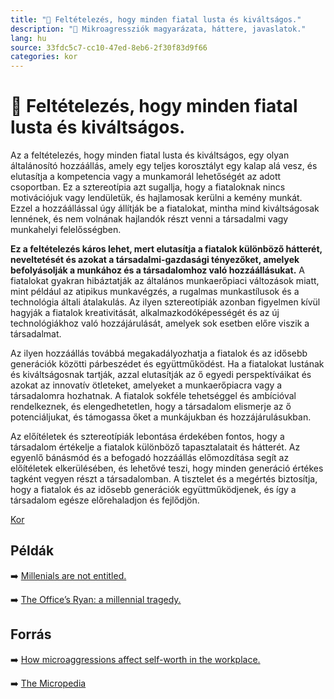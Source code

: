 ```yaml
---
title: "🚫 Feltételezés, hogy minden fiatal lusta és kiváltságos."
description: "🚫 Mikroagressziók magyarázata, háttere, javaslatok."
lang: hu
source: 33fdc5c7-cc10-47ed-8eb6-2f30f83d9f66
categories: kor
---
```


<div class="wiki-content agression-title">

# 🚫 Feltételezés, hogy minden fiatal lusta és kiváltságos.

Az a feltételezés, hogy minden fiatal lusta és kiváltságos, egy olyan általánosító hozzáállás, amely egy teljes korosztályt egy kalap alá vesz, és elutasítja a kompetencia vagy a munkamorál lehetőségét az adott csoportban. Ez a sztereotípia azt sugallja, hogy a fiataloknak nincs motivációjuk vagy lendületük, és hajlamosak kerülni a kemény munkát. Ezzel a hozzáállással úgy állítják be a fiatalokat, mintha mind kiváltságosak lennének, és nem volnának hajlandók részt venni a társadalmi vagy munkahelyi felelősségben.

**Ez a feltételezés káros lehet, mert elutasítja a fiatalok különböző hátterét, neveltetését és azokat a társadalmi-gazdasági tényezőket, amelyek befolyásolják a munkához és a társadalomhoz való hozzáállásukat.** A fiatalokat gyakran hibáztatják az általános munkaerőpiaci változások miatt, mint például az atipikus munkavégzés, a rugalmas munkastílusok és a technológia általi átalakulás. Az ilyen sztereotípiák azonban figyelmen kívül hagyják a fiatalok kreativitását, alkalmazkodóképességét és az új technológiákhoz való hozzájárulását, amelyek sok esetben előre viszik a társadalmat.

Az ilyen hozzáállás továbbá megakadályozhatja a fiatalok és az idősebb generációk közötti párbeszédet és együttműködést. Ha a fiatalokat lustának és kiváltságosnak tartják, azzal elutasítják az ő egyedi perspektíváikat és azokat az innovatív ötleteket, amelyeket a munkaerőpiacra vagy a társadalomra hozhatnak. A fiatalok sokféle tehetséggel és ambícióval rendelkeznek, és elengedhetetlen, hogy a társadalom elismerje az ő potenciáljukat, és támogassa őket a munkájukban és hozzájárulásukban.

Az előítéletek és sztereotípiák lebontása érdekében fontos, hogy a társadalom értékelje a fiatalok különböző tapasztalatait és hátterét. Az egyenlő bánásmód és a befogadó hozzáállás előmozdítása segít az előítéletek elkerülésében, és lehetővé teszi, hogy minden generáció értékes tagként vegyen részt a társadalomban. A tisztelet és a megértés biztosítja, hogy a fiatalok és az idősebb generációk együttműködjenek, és így a társadalom egésze előrehaladjon és fejlődjön.


<div class="categories">

[Kor](/#/entry?id=kor)

</div>

## Példák

➡️ [Millenials are not entitled.](https://youtu.be/ha_GKJz7vsA)

➡️ [The Office’s Ryan: a millennial tragedy.](https://www.youtube.com/watch?v=nQ1hGDe9R74)

## Forrás

➡️ [How microaggressions affect self-worth in the workplace.](https://www.inhersight.com/blog/microaggressions/affect-self-worth-in-the-workplace  )

➡️ [The Micropedia](https://www.themicropedia.org/)


</div>